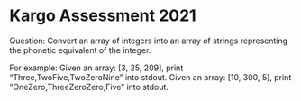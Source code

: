 # Kargo Assessment 2021

Question: Convert an array of integers into an array of strings representing the phonetic equivalent of the integer.

For example:
Given an array: [3, 25, 209], print “Three,TwoFive,TwoZeroNine” into stdout.
Given an array: [10, 300, 5], print “OneZero,ThreeZeroZero,Five” into stdout.
